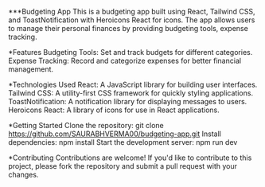 ***Budgeting App
This is a budgeting app built using React, Tailwind CSS, and ToastNotification with Heroicons React for icons. The app allows users to manage their personal finances by providing budgeting tools, expense tracking.

*Features
Budgeting Tools: Set and track budgets for different categories.
Expense Tracking: Record and categorize expenses for better financial management.

*Technologies Used
React: A JavaScript library for building user interfaces.
Tailwind CSS: A utility-first CSS framework for quickly styling applications.
ToastNotification: A notification library for displaying messages to users.
Heroicons React: A library of icons for use in React applications.

*Getting Started
Clone the repository: git clone https://github.com/SAURABHVERMA00/budgeting-app.git
Install dependencies: npm install
Start the development server: npm run dev

*Contributing
Contributions are welcome! If you'd like to contribute to this project, please fork the repository and submit a pull request with your changes.

